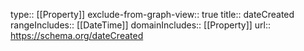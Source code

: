 type:: [[Property]]
exclude-from-graph-view:: true
title:: dateCreated
rangeIncludes:: [[DateTime]]
domainIncludes:: [[Property]]
url:: https://schema.org/dateCreated
